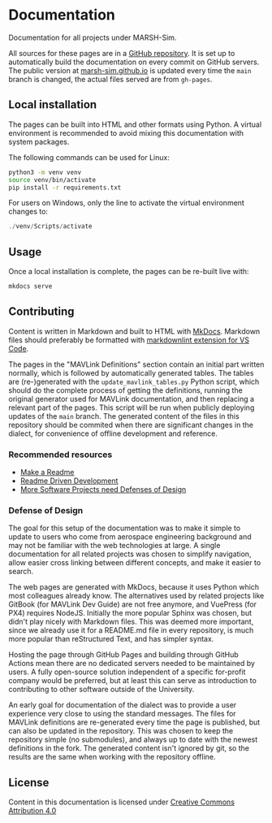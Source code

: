 # Documentation

Documentation for all projects under MARSH-Sim.

All sources for these pages are in a [GitHub repository](https://github.com/marsh-sim/marsh-sim.github.io). It is set up to automatically build the documentation on every commit on GitHub servers. The public version at [marsh-sim.github.io](https://marsh-sim.github.io/) is updated every time the `main` branch is changed, the actual files served are from `gh-pages`.

## Local installation

The pages can be built into HTML and other formats using Python. A virtual environment is recommended to avoid mixing this documentation with system packages.

The following commands can be used for Linux:

```bash
python3 -m venv venv
source venv/bin/activate
pip install -r requirements.txt
```

For users on Windows, only the line to activate the virtual environment changes to:

```ps1
./venv/Scripts/activate
```

## Usage

Once a local installation is complete, the pages can be re-built live with:

```bash
mkdocs serve
```

## Contributing

Content is written in Markdown and built to HTML with [MkDocs](https://www.mkdocs.org/). Markdown files should preferably be formatted with [markdownlint extension for VS Code](https://marketplace.visualstudio.com/items?itemName=DavidAnson.vscode-markdownlint).

The pages in the "MAVLink Definitions" section contain an initial part written normally, which is followed by automatically generated tables.
The tables are (re-)generated with the `update_mavlink_tables.py` Python script, which should do the complete process of getting the definitions, running the original generator used for MAVLink documentation, and then replacing a relevant part of the pages.
This script will be run when publicly deploying updates of the `main` branch.
The generated content of the files in this repository should be commited when there are significant changes in the dialect, for convenience of offline development and reference.

### Recommended resources

- [Make a Readme](https://www.makeareadme.com/)
- [Readme Driven Development](https://tom.preston-werner.com/2010/08/23/readme-driven-development.html)
- [More Software Projects need Defenses of Design](https://buttondown.email/hillelwayne/archive/more-software-projects-need-defenses-of-design/)

### Defense of Design

The goal for this setup of the documentation was to make it simple to update to users who come from aerospace engineering background and may not be familiar with the web technologies at large. A single documentation for all related projects was chosen to simplify navigation, allow easier cross linking between different concepts, and make it easier to search.

The web pages are generated with MkDocs, because it uses Python which most colleagues already know. The alternatives used by related projects like GitBook (for MAVLink Dev Guide) are not free anymore, and VuePress (for PX4) requires NodeJS. Initially the more popular Sphinx was chosen, but didn't play nicely with Markdown files. This was deemed more important, since we already use it for a README.md file in every repository, is much more popular than reStructured Text, and has simpler syntax.

Hosting the page through GitHub Pages and building through GitHub Actions mean there are no dedicated servers needed to be maintained by users. A fully open-source solution independent of a specific for-profit company would be preferred, but at least this can serve as introduction to contributing to other software outside of the University.

An early goal for documentation of the dialect was to provide a user experience very close to using the standard messages. The files for MAVLink definitions are re-generated every time the page is published, but can also be updated in the repository. This was chosen to keep the repository simple (no submodules), and always up to date with the newest definitions in the fork. The generated content isn't ignored by git, so the results are the same when working with the repository offline.

## License

Content in this documentation is licensed under [Creative Commons Attribution 4.0](https://creativecommons.org/licenses/by/4.0/)
